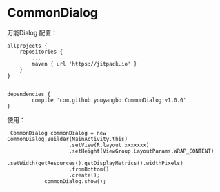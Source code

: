 # CommonDialog
万能Dialog
配置：
	
	allprojects {
		repositories {
			...
			maven { url 'https://jitpack.io' }
		}
	}


	dependencies {
	        compile 'com.github.youyangbo:CommonDialog:v1.0.0'
	}

使用：

	 CommonDialog commonDialog = new CommonDialog.Builder(MainActivity.this)
                        .setView(R.layout.xxxxxxx)
                        .setHeight(ViewGroup.LayoutParams.WRAP_CONTENT)
                        .setWidth(getResources().getDisplayMetrics().widthPixels)
                        .fromBottom()
                        .create();
                commonDialog.show();
